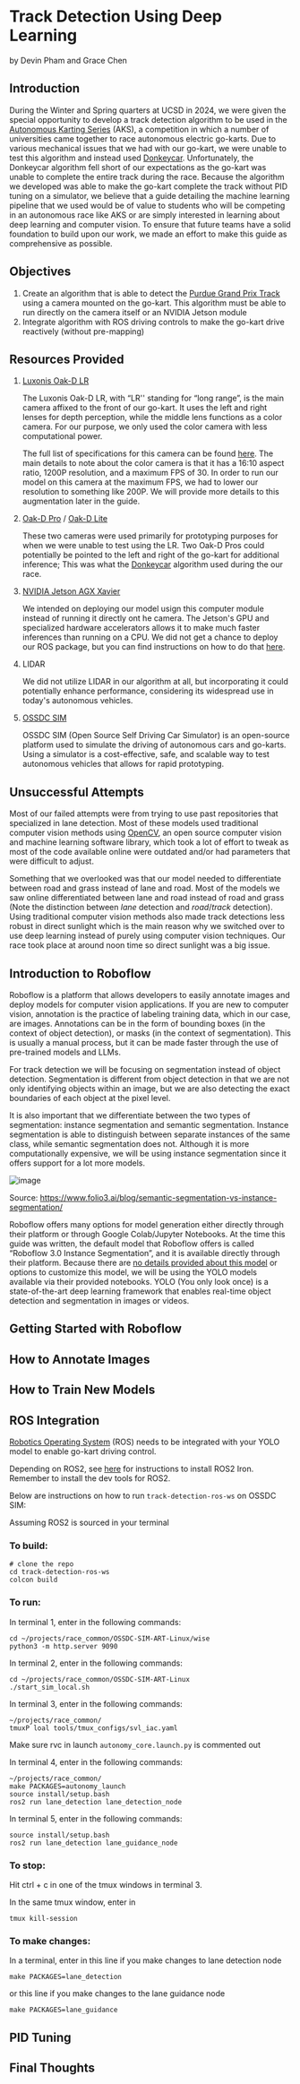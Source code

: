 # Track Detection Using Deep Learning

by Devin Pham and Grace Chen

## Introduction

During the Winter and Spring quarters at UCSD in 2024, we were given the special opportunity to develop a track detection algorithm to be used in the [Autonomous Karting Series](https://www.autonomouskartingseries.com/) (AKS), a competition in which a number of universities came together to race autonomous electric go-karts. Due to various mechanical issues that we had with our go-kart, we were unable to test this algorithm and instead used [Donkeycar](https://github.com/Triton-AI/donkeycar). Unfortunately, the Donkeycar algorithm fell short of our expectations as the go-kart was unable to complete the entire track during the race. Because the algorithm we developed was able to make the go-kart complete the track without PID tuning on a simulator, we believe that a guide detailing the machine learning pipeline that we used would be of value to students who will be competing in an autonomous race like AKS or are simply interested in learning about deep learning and computer vision. To ensure that future teams have a solid foundation to build upon our work, we made an effort to make this guide as comprehensive as possible.

## Objectives
1. Create an algorithm that is able to detect the [Purdue Grand Prix Track](https://maps.app.goo.gl/f2X3zkNxbXbzi7fP6) using a camera mounted on the go-kart. This algorithm must be able to run directly on the camera itself or an NVIDIA Jetson module
2. Integrate algorithm with ROS driving controls to make the go-kart drive reactively (without pre-mapping)

## Resources Provided
1. [Luxonis Oak-D LR](https://shop.luxonis.com/products/oak-d-lr)

    The Luxonis Oak-D LR, with “LR'' standing for “long range”, is the main camera affixed to the front of our go-kart. It uses the left and right lenses for depth perception, while the middle lens functions as a color camera. For our purpose, we only used the color camera with less computational power.
     
    The full list of specifications for this camera can be found [here](https://docs-old.luxonis.com/projects/hardware/en/latest/pages/OAK-D-LR/). The main details to note about the color camera is that it has a 16:10 aspect ratio, 1200P resolution, and a maximum FPS of 30. In  order to run our model on this camera at the maximum FPS, we had to lower our resolution to something like 200P. We will provide more details to this augmentation later in the guide.

2. [Oak-D Pro](https://shop.luxonis.com/products/oak-d-pro-w?variant=43715946447071) / [Oak-D Lite](https://shop.luxonis.com/products/oak-d-lite-1?variant=42583102456031)

    These two cameras were used primarily for prototyping purposes for when we were unable to test using the LR. Two Oak-D Pros could potentially be pointed to the left and right of the go-kart for additional inference; This was what the [Donkeycar](https://github.com/Triton-AI/donkeycar) algorithm used during the our race.

3. [NVIDIA Jetson AGX Xavier](https://www.nvidia.com/en-us/autonomous-machines/embedded-systems/jetson-xavier-series/)

    We intended on deploying our model usign this computer module instead of running it directly ont he camera. The Jetson's GPU and specialized hardware accelerators allows it to make much faster inferences than running on a CPU. We did not get a chance to deploy our ROS package, but you can find instructions on how to do that [here](https://developer.nvidia.com/embedded/learn/getting-started-jetson).


4. LIDAR

    We did not utilize LIDAR in our algorithm at all, but incorporating it could potentially enhance performance, considering its widespread use in today's autonomous vehicles.

5. [OSSDC SIM](https://github.com/OSSDC/OSSDC-SIM.git)

    OSSDC SIM (Open Source Self Driving Car Simulator) is an open-source platform used to simulate the driving of autonomous cars and go-karts. Using a simulator is a cost-effective, safe, and scalable way to test autonomous vehicles that allows for rapid prototyping.

## Unsuccessful Attempts

Most of our failed attempts were from trying to use past repositories that specialized in lane detection. Most of these models used traditional computer vision methods using [OpenCV](https://opencv.org/about/), an open source computer vision and machine learning software library, which took a lot of effort to tweak as most of the code available online were outdated and/or had parameters that were difficult to adjust.

Something that we overlooked was that our model needed to differentiate between road and grass instead of lane and road. Most of the models we saw online differentiated between lane and road instead of road and grass (Note the distinction between *lane* detection and *road*/*track* detection). 
Using traditional computer vision methods also made track detections less robust in direct sunlight which is the main reason why we switched over to use deep learning instead of purely using computer vision techniques. Our race took place at around noon time so direct sunlight was a big issue.

## Introduction to Roboflow

Roboflow is a platform that allows developers to easily annotate images and deploy models for computer vision applications. If you are new to computer vision, annotation is the practice of labeling training data, which in our case, are images. Annotations can be in the form of bounding boxes (in the context of object detection), or masks (in the context of segmentation). This is usually a manual process, but it can be made faster through the use of pre-trained models and LLMs.

For track detection we will be focusing on segmentation instead of object detection. Segmentation is different from object detection in that we are not only identifying objects within an image, but we are also detecting the exact boundaries of each object at the pixel level. 

It is also important that we differentiate between the two types of segmentation: instance segmentation and semantic segmentation. Instance segmentation is able to distinguish between separate instances of the same class, while semantic segmentation does not. Although it is more computationally expensive, we will be using instance segmentation since it offers support for a lot more models.

![image](instance-vs-semantic.png)

Source: https://www.folio3.ai/blog/semantic-segmentation-vs-instance-segmentation/

Roboflow offers many options for model generation either directly through their platform or through Google Colab/Jupyter Notebooks. At the time this guide was written, the default model that Roboflow offers is called “Roboflow 3.0 Instance Segmentation”, and it is available directly through their platform. Because there are [no details provided about this model](https://discuss.roboflow.com/t/what-is-behind-the-roboflow-3-0-instance-segmentation-model/3720) or options to customize this model, we will be using the YOLO models available via their provided notebooks. YOLO (You only look once) is a state-of-the-art deep learning framework that enables real-time object detection and segmentation in images or videos. 

## Getting Started with Roboflow

## How to Annotate Images

## How to Train New Models

## ROS Integration

[Robotics Operating System](https://www.ros.org/) (ROS) needs to be integrated with your YOLO model to enable go-kart driving control.



Depending on ROS2, see [here](https://docs.ros.org/en/iron/Installation/Ubuntu-Install-Debians.html) for instructions to install ROS2 Iron. Remember to install the dev tools for ROS2. 

Below are instructions on how to run `track-detection-ros-ws` on OSSDC SIM:

Assuming ROS2 is sourced in your terminal

### To build:
```
# clone the repo
cd track-detection-ros-ws
colcon build
```

### To run:

In terminal 1, enter in the following commands:
```
cd ~/projects/race_common/OSSDC-SIM-ART-Linux/wise
python3 -m http.server 9090
```

In terminal 2, enter in the following commands:
```
cd ~/projects/race_common/OSSDC-SIM-ART-Linux
./start_sim_local.sh
```

In terminal 3, enter in the following commands:
```
~/projects/race_common/
tmuxP loal tools/tmux_configs/svl_iac.yaml
```

Make sure rvc in launch `autonomy_core.launch.py` is commented out

In terminal 4, enter in the following commands:
```
~/projects/race_common/
make PACKAGES=autonomy_launch
source install/setup.bash
ros2 run lane_detection lane_detection_node
```

In terminal 5, enter in the following commands:
```
source install/setup.bash
ros2 run lane_detection lane_guidance_node
```

### To stop:

Hit ctrl + c in one of the tmux windows in terminal 3.

In the same tmux window, enter in
```
tmux kill-session
```

### To make changes:

In a terminal, enter in this line if you make changes to lane detection node 
```
make PACKAGES=lane_detection
```

or this line if you make changes to the lane guidance node
```
make PACKAGES=lane_guidance
```

## PID Tuning

## Final Thoughts